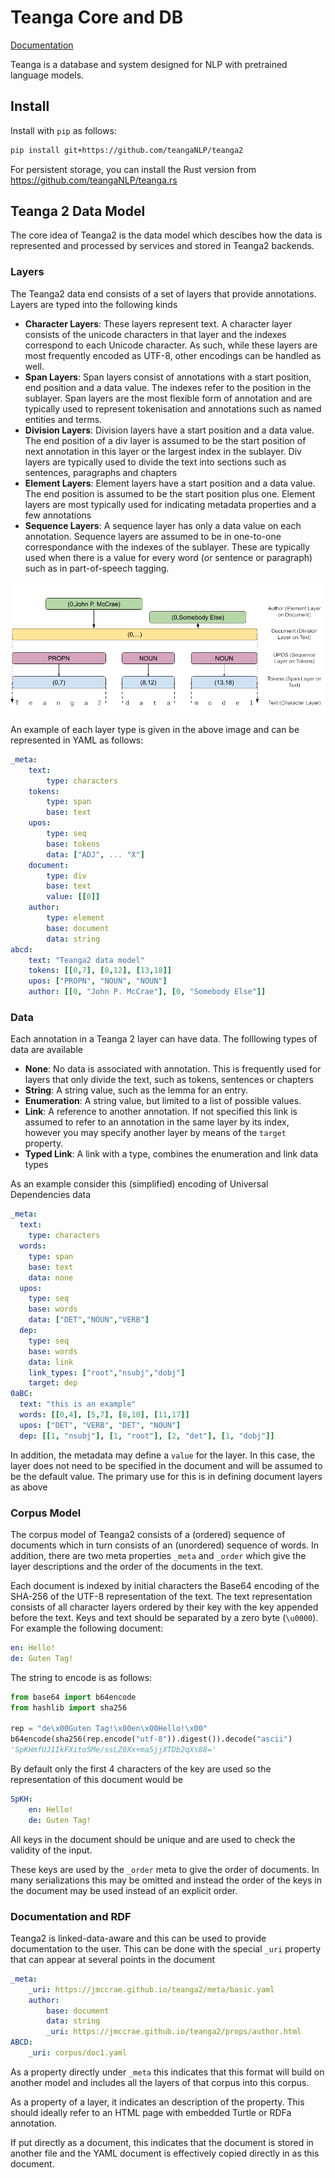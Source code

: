 # Teanga Core and DB

[Documentation](https://teanganlp.github.io/teanga2/index.html)

Teanga is a database and system designed for NLP with pretrained language
models.

## Install

Install with `pip` as follows:

```bash
pip install git+https://github.com/teangaNLP/teanga2
```

For persistent storage, you can install the Rust version from https://github.com/teangaNLP/teanga.rs


## Teanga 2 Data Model

The core idea of Teanga2 is the data model which descibes how the data is 
represented and processed by services and stored in Teanga2 backends.

### Layers

The Teanga2 data end consists of a set of layers that provide annotations.
Layers are typed into the following kinds

* **Character Layers**: These layers represent text. A character layer consists
of the unicode characters in that layer and the indexes correspond to each
Unicode character. As such, while these layers are most frequently encoded as 
UTF-8, other encodings can be handled as well.
* **Span Layers**: Span layers consist of annotations with a start position,
end position and a data value. The indexes refer to the position in the 
sublayer. Span layers are the most flexible form of annotation and are typically
used to represent tokenisation and annotations such as named entities and terms.
* **Division Layers**: Division layers have a start position and a data value. The end 
position of a div layer is assumed to be the start position of next annotation
in this layer or the largest index in the sublayer. Div layers are typically 
used to divide the text into sections such as sentences, paragraphs and chapters
* **Element Layers**: Element layers have a start position and a data value. The
end position is assumed to be the start position plus one. Element layers are 
most typically used for indicating metadata properties and a few annotations
* **Sequence Layers**: A sequence layer has only a data value on each annotation.
Sequence layers are assumed to be in one-to-one correspondance with the indexes
of the sublayer. These are typically used when there is a value for every 
word (or sentence or paragraph) such as in part-of-speech tagging.

![Examples of Teanga 2 Image Types](docs/img/Teanga_2_Layer_Types.png)

An example of each layer type is given in the above image and can be represented
in YAML as follows:

```yaml
_meta:
    text:
        type: characters
    tokens:
        type: span
        base: text
    upos:
        type: seq
        base: tokens
        data: ["ADJ", ... "X"]
    document:
        type: div
        base: text
        value: [[0]]
    author:
        type: element
        base: document
        data: string
abcd:
    text: "Teanga2 data model"
    tokens: [[0,7], [8,12], [13,18]]
    upos: ["PROPN", "NOUN", "NOUN"]
    author: [[0, "John P. McCrae"], [0, "Somebody Else"]]
```

### Data

Each annotation in a Teanga 2 layer can have data. The folllowing types of data
are available

* **None**: No data is associated with annotation. This is frequently used for
layers that only divide the text, such as tokens, sentences or chapters
* **String**: A string value, such as the lemma for an entry.
* **Enumeration**: A string value, but limited to a list of possible values.
* **Link**: A reference to another annotation. If not specified this link is 
assumed to refer to an annotation in the same layer by its index, however you
may specify another layer by means of the `target` property.
* **Typed Link**: A link with a type, combines the enumeration and link data
types

As an example consider this (simplified) encoding of Universal Dependencies
data

```yaml
_meta:
  text:
    type: characters
  words:
    type: span
    base: text
    data: none
  upos:
    type: seq
    base: words
    data: ["DET","NOUN","VERB"]
  dep:
    type: seq
    base: words
    data: link
    link_types: ["root","nsubj","dobj"]
    target: dep
0aBC:
  text: "this is an example"
  words: [[0,4], [5,7], [8,10], [11,17]]
  upos: ["DET", "VERB", "DET", "NOUN"]
  dep: [[1, "nsubj"], [1, "root"], [2, "det"], [1, "dobj"]]
```

In addition, the metadata may define a `value` for the layer. In this case,
the layer does not need to be specified in the document and will be assumed 
to be the default value. The primary use for this is in defining document
layers as above

### Corpus Model

The corpus model of Teanga2 consists of a (ordered)
sequence of documents which in turn
consists of an (unordered) sequence of words. In addition, there are two meta
properties `_meta` and `_order` which give the layer descriptions and the 
order of the documents in the text.

Each document is indexed by initial characters
the Base64 encoding of the SHA-256 of the UTF-8 representation of the text. The 
text representation consists of all character layers ordered by their key with
the key appended before the text. Keys and text should be separated by a zero byte (`\u0000`). 
For example the following document:

```yaml
en: Hello!
de: Guten Tag!
```

The string to encode is as follows:

```python
from base64 import b64encode
from hashlib import sha256

rep = "de\x00Guten Tag!\x00en\x00Hello!\x00"
b64encode(sha256(rep.encode("utf-8")).digest()).decode("ascii")
'SpKHmfUJ1IkFXito5Me/ssLZ0Xx+ma5jjXTDb2qXs88='
```

By default only the first 4 characters of the key are used so the representation
of this document would be

```yaml
SpKH:
    en: Hello!
    de: Guten Tag!
```

All keys in the document should be unique and are used to check the validity of
the input. 

These keys are used by the `_order` meta to give the order of documents. In
many serializations this may be omitted and instead the order of the keys in
the document may be used instead of an explicit order.

### Documentation and RDF

Teanga2 is linked-data-aware and this can be used to provide documentation to 
the user. This can be done with the special `_uri` property that can appear at
several points in the document

```yaml
_meta:
    _uri: https://jmccrae.github.io/teanga2/meta/basic.yaml
    author:
        base: document
        data: string
        _uri: https://jmccrae.github.io/teanga2/props/author.html
ABCD:
    _uri: corpus/doc1.yaml
```

As a property directly under `_meta` this indicates that this format will build
on another model and includes all the layers of that corpus into this corpus.

As a property of a layer, it indicates an description of the property. This 
should ideally refer to an HTML page with embedded Turtle or RDFa annotation.

If put directly as a document, this indicates that the document is stored in
another file and the YAML document is effectively copied directly in as this
document.

